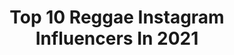 ---
title: Top 10 Reggae Instagram Influencers In 2021
description: >-
  Find top reggae Instagram influencers in 2021. Most popular hashtags: #reggaeton #rap #batalladegallos.
platform: Instagram
hits: 2283
text_top: See the top-rated Instagram influencers on inBeat.
text_bottom: Our database aggregates 2283 Instagram influencers like this for you to work with.
profiles:
  - username: "lulianmuth"
    fullname: >-
      Lucia Anmuth
    bio: >-
      23✨ 🇦🇷 De Rosario en BS AS .cazzu .adexe y nau Bailándole a la vida 💕 Clases Reggaeton principiante Martes 18 hs 👇🏽 @lacasadabajo
    location: "Argentina"
    followers: 7445
    engagement: 1029
    commentsToLikes: 0.091682
    id: ck5c7e2sv7d2e0i1152sgrced
    verified: false
    hashtags: "#nada, #hastaquesesequeelmalecon, #elclubencasa, #bailaquecalor"
  - username: "koniyahhh"
    fullname: >-
      Konya Plummer
    bio: >-
      +Pro footballer @orlpride +Reggae Girlz #5 🇯🇲 +UCF ALUM ⚔️ -Management: @uppervathletes
    location: ""
    followers: 5383
    engagement: 1606
    commentsToLikes: 0.050891
    id: ck6uakfwp42700j71cpo2xkvp
    verified: false
    hashtags: "#skincare, #hemp, #cannalogica, #sweat"
  - username: "bun_bun10"
    fullname: >-
      Khadija Shaw
    bio: >-
      Reggae Girlz #11 Girondins de Bordeaux 🔵⚪️ @nike Info@avsports.co 🌴 🇯🇲
    location: ""
    followers: 13464
    engagement: 1672
    commentsToLikes: 0.021245
    id: ck6u1ckopkxj10j71zda6jblj
    verified: true
    hashtags: "#stayhome, #fcgb, #fittestofthefittestwillsurvive, #nolimit"
  - username: "jowwi_lee"
    fullname: >-
      Candy Cough
    bio: >-
      Kvndyswing 💔 REGGAETONIANO 🇨🇺
    location: "Spain"
    followers: 5697
    engagement: 994
    commentsToLikes: 0.070424
    id: ck6ufe89awine0j71sak8kawy
    verified: false
    hashtags: "#kvndyswing, #siempreestar, #nuevosingle, #distrito2"
  - username: "veropereira22"
    fullname: >-
      Vero Pereira
    bio: >-
      🎤RAPERA/HIPHOPERA/REGGAE🎤 Todo lo que crees que no he dicho,búscalo en mis temas.
    location: "Venezuela"
    followers: 21900
    engagement: 291
    commentsToLikes: 0.114108
    id: ck0w2ax69nfvo0i19w010hln1
    verified: false
    hashtags: "#style, #can, #song, #stree"
  - username: "xtenlovesyou"
    fullname: >-
      XTEN
    bio: >-
      Hey there! ✨I’m a proud Latina & former NFL Dancer who loves traveling, cuddling with my fur baby & listening to reggaeton 🤍 Dαℓℓαѕ, тχ ✭
    location: "United States"
    followers: 7146
    engagement: 930
    commentsToLikes: 0.106246
    id: ck6udmve6m0430j712pc51tw0
    verified: false
    hashtags: "#dallasinfluencer, #latina, #mentalhealthawareness, #latinainfluencer"
  - username: "davidramjamrodigan"
    fullname: >-
      David Rodigan MBE. OD.
    bio: >-
      42 Years in Reggae. BBC 1Xtra Bookings: lucy.putman@paradigmagency.com
    location: "United Kingdom"
    followers: 85387
    engagement: 299
    commentsToLikes: 0.037106
    id: ck0w6088q6aci0i1923maze4m
    verified: true
    hashtags: "#letthemusicplay, #blackhistorymonth, #carnival, #thisactuallyhappened"
  - username: "gracielarodarte"
    fullname: >-
      Graciela
    bio: >-
      reggaetón enthusiast | AZ |
    location: "United States"
    followers: 6153
    engagement: 1617
    commentsToLikes: 0.018799
    id: ck8t3xr024vh30j78qotlm6wg
    verified: false
    hashtags: "#mepuselaspilas"
  - username: "solomonraymusic"
    fullname: >-
      Solomon Ray
    bio: >-
      Retired Reggaetonero. | @santoxsantojewelry
    location: "United States"
    followers: 45488
    engagement: 321
    commentsToLikes: 0.033733
    id: ck0ttcs1325zy0i1958aeefhl
    verified: true
    hashtags: "#theressomethingaboutmary, #themeaningofmariahcarey, #caymus, #happyhalloween"
  - username: "rocioragonesi"
    fullname: >-
      Rago🤪
    bio: >-
      Instructora de reggaeton | Bailarina Ed.fisica - UNLAM CANJES/ PUBLICIDAD AL MD @r.rkids @r.r_indumentaria @rragonesi.clases
    location: "Argentina"
    followers: 34613
    engagement: 434
    commentsToLikes: 0.025248
    id: ck55jq5d4xjo80i111oeisily
    verified: false
    hashtags: "#reggaeton, #dance, #bailarina, #reggaetonestrella"
---